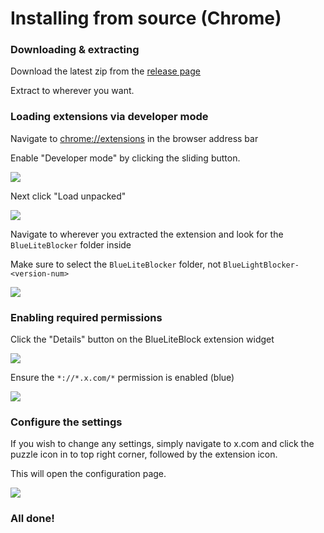 # Installing from source (Chrome)

### Downloading & extracting

Download the latest zip from the [release page](https://github.com/MalwareTech/BlueLiteBlocker/releases)

Extract to wherever you want.

### Loading extensions via developer mode

Navigate to [chrome://extensions](chrome://extensions) in the browser address bar

Enable "Developer mode" by clicking the sliding button.

![](enable_developer_mode.png)

Next click "Load unpacked"

![](load_unpacked.png)

Navigate to wherever you extracted the extension and look for the `BlueLiteBlocker` folder inside

Make sure to select the `BlueLiteBlocker` folder, not `BlueLightBlocker-<version-num>`

![](load_extension_folder.png)

### Enabling required permissions
Click the "Details" button on the BlueLiteBlock extension widget

![](extension_details.png)

Ensure the `*://*.x.com/*` permission is enabled (blue)

![](enable_permissions.png)

### Configure the settings
If you wish to change any settings, simply navigate to x.com and click the puzzle icon in to top right corner, followed by the extension icon.

This will open the configuration page.

![](extension_icon.png)

### All done!